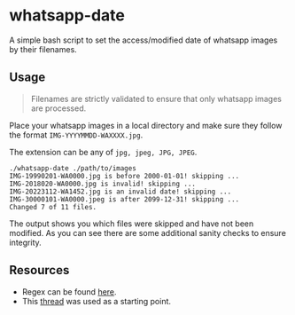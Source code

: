 # whatsapp-date

A simple bash script to set the access/modified date of whatsapp images by their filenames.

## Usage

> Filenames are strictly validated to ensure that only whatsapp images are processed.

Place your whatsapp images in a local directory and make sure they follow the format `IMG-YYYYMMDD-WAXXXX.jpg`.

The extension can be any of `jpg, jpeg, JPG, JPEG`.

```console
./whatsapp-date ./path/to/images
IMG-19990201-WA0000.jpg is before 2000-01-01! skipping ...
IMG-2018020-WA0000.jpg is invalid! skipping ...
IMG-20223112-WA1452.jpg is an invalid date! skipping ...
IMG-30000101-WA0000.jpeg is after 2099-12-31! skipping ...
Changed 7 of 11 files.
```

The output shows you which files were skipped and have not been modified.
As you can see there are some additional sanity checks to ensure integrity.

## Resources

- Regex can be found [here](https://regex101.com/r/SWfL4C/1).
- This [thread](https://unix.stackexchange.com/a/278440) was used as a starting point.

